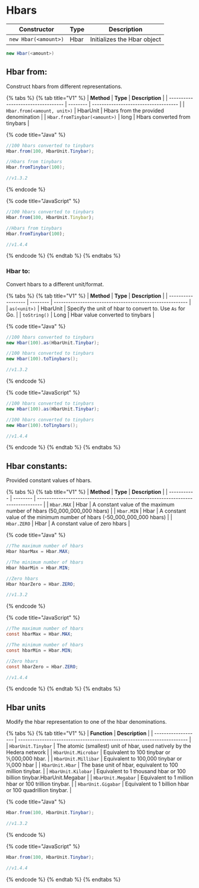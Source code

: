 # Hbars

| **Constructor**            | **Type** | **Description**             |
| -------------------------- | -------- | --------------------------- |
| `new Hbar(<amount>)` | Hbar     | Initializes the Hbar object |

```java
new Hbar(<amount>)
```

## Hbar from:

Construct hbars from different representations.

{% tabs %}
{% tab title="V1" %}
| **Method**                         | **Type** | **Description**                      |
| ---------------------------------- | -------- | ------------------------------------ |
| `Hbar.from(<amount, unit>)`  | HbarUnit | Hbars from the provided denomination |
| `Hbar.fromTinybar(<amount>)` | long     | Hbars converted from tinybars        |

{% code title="Java" %}
```java
//100 hbars converted to tinybars
Hbar.from(100, HbarUnit.Tinybar);

//Hbars from tinybars
Hbar.fromTinybar(100);

//v1.3.2
```
{% endcode %}

{% code title="JavaScript" %}
```javascript
//100 hbars converted to tinybars
Hbar.from(100, HbarUnit.Tinybar);

//Hbars from tinybars
Hbar.fromTinybar(100);

//v1.4.4
```
{% endcode %}
{% endtab %}
{% endtabs %}

### Hbar to:

Convert hbars to a different unit/format.

{% tabs %}
{% tab title="V1" %}
| **Method**         | **Type** | **Description**                                          |
| ------------------ | -------- | -------------------------------------------------------- |
| `as(<unit>)` | HbarUnit | Specify the unit of hbar to convert to. Use `As` for Go. |
| `toString()`       | Long     | Hbar value converted to tinybars                         |

{% code title="Java" %}
```java
//100 hbars converted to tinybars
new Hbar(100).as(HbarUnit.Tinybar);

//100 hbars converted to tinybars
new Hbar(100).toTinybars();

//v1.3.2
```
{% endcode %}

{% code title="JavaScript" %}
```java
//100 hbars converted to tinybars
new Hbar(100).as(HbarUnit.Tinybar);

//100 hbars converted to tinybars
new Hbar(100).toTinybars();

//v1.4.4
```
{% endcode %}
{% endtab %}
{% endtabs %}

## Hbar constants:

Provided constant values of hbars.

{% tabs %}
{% tab title="V1" %}
| **Method**  | **Type** | **Description**                                                                  |
| ----------- | -------- | -------------------------------------------------------------------------------- |
| `Hbar.MAX`  | Hbar     | A constant value of the maximum number of hbars (50\_000\_000\_000 hbars)  |
| `Hbar.MIN`  | Hbar     | A constant value of the minimum number of hbars (-50\_000\_000\_000 hbars) |
| `Hbar.ZERO` | Hbar     | A constant value of zero hbars                                                   |

{% code title="Java" %}
```java
//The maximum number of hbars
Hbar hbarMax = Hbar.MAX; 

//The minimum number of hbars
Hbar hbarMin = Hbar.MIN;

//Zero hbars
Hbar hbarZero = Hbar.ZERO; 

//v1.3.2
```
{% endcode %}

{% code title="JavaScript" %}
```java
//The maximum number of hbars
const hbarMax = Hbar.MAX; 

//The minimum number of hbars
const hbarMin = Hbar.MIN;

//Zero hbars
const hbarZero = Hbar.ZERO; 

//v1.4.4
```
{% endcode %}
{% endtab %}
{% endtabs %}

## Hbar units

Modify the hbar representation to one of the hbar denominations.

{% tabs %}
{% tab title="V1" %}
| **Function**        | **Description**                                                         |
| ------------------- | ----------------------------------------------------------------------- |
| `HbarUnit.Tinybar`  | The atomic (smallest) unit of hbar, used natively by the Hedera network |
| `HbarUnit.Microbar` | Equivalent to 100 tinybar or 1⁄1,000,000 hbar.                          |
| `HbarUnit.Millibar` | Equivalent to 100,000 tinybar or 1⁄1,000 hbar                           |
| `HbarUnit.Hbar`     | The base unit of hbar, equivalent to 100 million tinybar.               |
| `HbarUnit.Kilobar`  | Equivalent to 1 thousand hbar or 100 billion tinybar.HbarUnit.Megabar   |
| `HbarUnit.Megabar`  | Equivalent to 1 million hbar or 100 trillion tinybar.                   |
| `HbarUnit.Gigabar`  | Equivalent to 1 billion hbar or 100 quadrillion tinybar.                |

{% code title="Java" %}
```java
Hbar.from(100, HbarUnit.Tinybar);

//v1.3.2
```
{% endcode %}

{% code title="JavaScript" %}
```java
Hbar.from(100, HbarUnit.Tinybar);

//v1.4.4
```
{% endcode %}
{% endtab %}
{% endtabs %}
